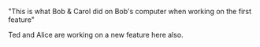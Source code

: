 "This is what Bob & Carol did on Bob's computer when working on the first feature"

Ted and Alice are working on a new feature here also.
